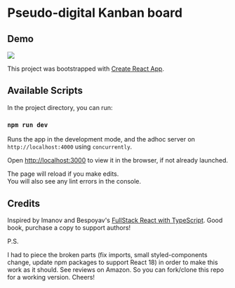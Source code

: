 # Pseudo-digital Kanban board

## Demo

![](https://github.com/axycove/trello-clone/demo/kanban-board-demo.gif)

This project was bootstrapped with [Create React App](https://github.com/facebook/create-react-app).

## Available Scripts

In the project directory, you can run:

### `npm run dev`

Runs the app in the development mode, and the adhoc server on `http://localhost:4000` using `concurrently`.

Open [http://localhost:3000](http://localhost:3000) to view it in the browser, if not already launched.

The page will reload if you make edits.\
You will also see any lint errors in the console.

## Credits

Inspired by Imanov and Bespoyav's [FullStack React with TypeScript](https://www.amazon.com/Fullstack-React-TypeScript-Patterns-Testing-ebook/dp/B08K8KFTL1). Good book, purchase a copy to support authors!

P.S.

I had to piece the broken parts (fix imports, small styled-components change, update npm packages to support React 18) in order to make this work as it should. See reviews on Amazon. So you can fork/clone this repo for a working version. Cheers!


